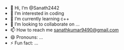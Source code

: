 - 👋 Hi, I’m @Sanath2442
- 👀 I’m interested in coding
- 🌱 I’m currently learning c++
- 💞️ I’m looking to collaborate on ...
- 📫 How to reach me sanathkumar9490@gmail.com
- 😄 Pronouns: ...
- ⚡ Fun fact: ...

<!---
Sanath2442/Sanath2442 is a ✨ special ✨ repository because its `README.md` (this file) appears on your GitHub profile.
You can click the Preview link to take a look at your changes.
--->
